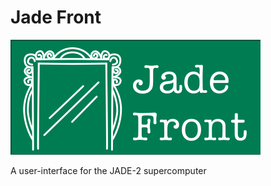 # Jade Front

![Jade Front Green Background Logo](/logos/jade-front-green-backgroung-logo-small.png "")

A user-interface for the JADE-2 supercomputer
